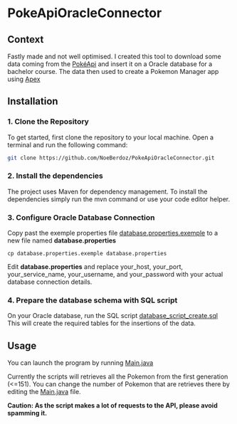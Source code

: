 # PokeApiOracleConnector

## Context
Fastly made and not well optimised. 
I created this tool to download some data coming from the [PokéApi](https://pokeapi.co/) and insert it on a Oracle database for a bachelor course.
The data then used to create a Pokemon Manager app using [Apex](https://apex.oracle.com/en/)

## Installation

### 1. Clone the Repository
To get started, first clone the repository to your local machine. Open a terminal and run the following command:

```bash
git clone https://github.com/NoeBerdoz/PokeApiOracleConnector.git
```

### 2. Install the dependencies
The project uses Maven for dependency management. To install the dependencies simply run the mvn command or use your code editor helper.

### 3. Configure Oracle Database Connection
Copy past the exemple properties file [database.properties.exemple](https://github.com/NoeBerdoz/PokeApiOracleConnector/blob/78849de136d283fb4412fb663e8edcb91e752c07/database.properties.exemple) to a new file named **database.properties**
```
cp database.properties.exemple database.properties
```

Edit **database.properties** and replace your_host, your_port, your_service_name, your_username, and your_password with your actual database connection details.

### 4. Prepare the database schema with SQL script
On your Oracle database, run the SQL script [database_script_create.sql](https://github.com/NoeBerdoz/PokeApiOracleConnector/blob/78849de136d283fb4412fb663e8edcb91e752c07/database_script_create.sql)
This will create the required tables for the insertions of the data.

## Usage
You can launch the program by running [Main.java](https://github.com/NoeBerdoz/PokeApiOracleConnector/blob/78849de136d283fb4412fb663e8edcb91e752c07/src/main/java/ch/nb/Main.java)

Currently the scripts will retrieves all the Pokemon from the first generation (<=151). You can change the number of Pokemon that are retrieves there by editing the [Main.java](https://github.com/NoeBerdoz/PokeApiOracleConnector/blob/78849de136d283fb4412fb663e8edcb91e752c07/src/main/java/ch/nb/Main.java) file.

**Caution: As the script makes a lot of requests to the API, please avoid spamming it.**

